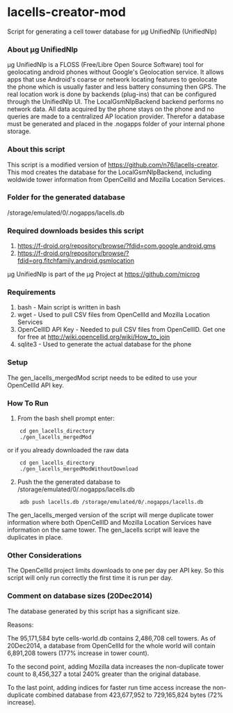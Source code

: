 lacells-creator-mod
===================

Script for generating a cell tower database for µg UnifiedNlp (UnifiedNlp)

### About µg UnifiedNlp
µg UnifiedNlp is a FLOSS (Free/Libre Open Source Software) tool for geolocating android phones without Google's Geolocation service. It allows apps that use Android's coarse or network locating features to geolocate the phone which is usually faster and less battery consuming then GPS. 
The real location work is done by backends (plug-ins) that can be configured through the UnifiedNlp UI. 
The LocalGsmNlpBackend backend performs no network data. All data acquired by the phone stays on the phone and no queries are made to a centralized AP location provider.
Therefor a database must be generated and placed in the .nogapps folder of your internal phone storage.

### About this script
This script is a modified version of https://github.com/n76/lacells-creator. 
This mod creates the database for the LocalGsmNlpBackend, including woldwide tower information from OpenCellId and Mozilla Location Services.

### Folder for the generated database
/storage/emulated/0/.nogapps/lacells.db

### Required downloads besides this script
1. https://f-droid.org/repository/browse/?fdid=com.google.android.gms
2. https://f-droid.org/repository/browse/?fdid=org.fitchfamily.android.gsmlocation

µg UnifiedNlp is part of the μg Project at https://github.com/microg 

### Requirements

1. bash - Main script is written in bash
2. wget - Used to pull CSV files from OpenCellId and Mozilla Location Services
3. OpenCellID API Key - Needed to pull CSV files from OpenCellID. Get one for free at http://wiki.opencellid.org/wiki/How_to_join
4. sqlite3 - Used to generate the actual database for the phone

### Setup
The gen_lacells_mergedMod script needs to be edited to use your OpenCellId API key.

### How To Run
1. From the bash shell prompt enter:

```
	cd gen_lacells_directory
	./gen_lacells_mergedMod
```
or if you already downloaded the raw data

```
	cd gen_lacells_directory
	./gen_lacells_mergedModWithoutDownload
```
2. Push the the generated database to /storage/emulated/0/.nogapps/lacells.db
```
	adb push lacells.db /storage/emulated/0/.nogapps/lacells.db
```

The gen_lacells_merged version of the script will merge duplicate tower information where both OpenCellID and Mozilla Location Services have information on the same tower. The gen_lacells script will leave the duplicates in place.

### Other Considerations

The OpenCellId project limits downloads to one per day per API key. So this script will only run correctly the first time it is run per day.

### Comment on database sizes (20Dec2014)
The database generated by this script has a significant size.

Reasons:

The 95,171,584 byte cells-world.db contains 2,486,708 cell towers. As of 20Dec2014, a database from OpenCellId for the whole world will contain 6,891,208 towers (177% increase in tower count).

To the second point, adding Mozilla data increases the non-duplicate tower count to 8,456,327 a total 240% greater than the original database.

To the last point, adding indices for faster run time access increase the non-duplicate combined database from 423,677,952 to 729,165,824 bytes (72% increase).

